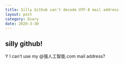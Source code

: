 ```yaml
---
title: Silly Github can't decode UTF-8 mail address
layout: post
category: Diary
date: 2020-3-30
---
```


## silly github!

Y I can't use my @强人工智能.com mail address? 